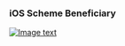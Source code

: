 ### iOS Scheme Beneficiary

[![Image text]({{site.baseurl}}/assets/img/beneficiary.png)](authentiss://preprod.nanoteq.com/qrinfo?qrstring=TlExMApOYW5vdGVxIChQVFkpIEx0ZC4Kd3d3Lm5hbm90ZXEuY29tCk5hbm90ZXEKUmVkYmFuawoxMjM0NTYKQ2hlcXVlCjk4NzY1NDMyMTAKMEJDREZHOQoxCgoKd3d3LmdyZWVuYmFuay5jb20KYW1QL2ZVVkcycVczM1NmT3N4akpIV2VKN0RiUlBlSUdoM1UwcXJqNmVMa0NKS3czLzZ4a3BjRExPUjRXUWdmb1BzTCtYMlpSWkdmcDRhQTVLdlgzclF3PQ==)
